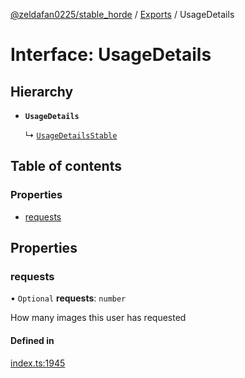 [@zeldafan0225/stable_horde](../README.md) / [Exports](../modules.md) / UsageDetails

# Interface: UsageDetails

## Hierarchy

- **`UsageDetails`**

  ↳ [`UsageDetailsStable`](UsageDetailsStable.md)

## Table of contents

### Properties

- [requests](UsageDetails.md#requests)

## Properties

### requests

• `Optional` **requests**: `number`

How many images this user has requested

#### Defined in

[index.ts:1945](https://github.com/ZeldaFan0225/stable_horde/blob/cc34adc/index.ts#L1945)
